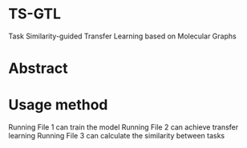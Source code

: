 # TS-GTL
Task Similarity-guided Transfer Learning based on Molecular Graphs

# Abstract



# Usage method
Running File 1 can train the model
Running File 2 can achieve transfer learning
Running File 3 can calculate the similarity between tasks
